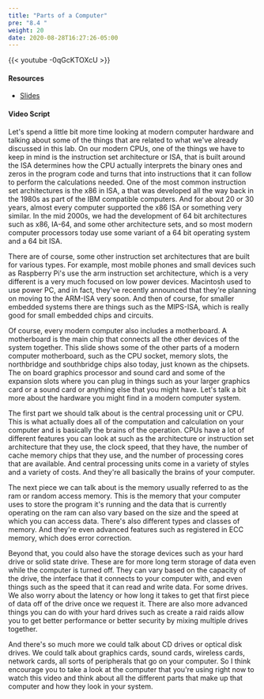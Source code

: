 ```yaml
---
title: "Parts of a Computer"
pre: "8.4 "
weight: 20
date: 2020-08-28T16:27:26-05:00
---
```


{{< youtube -0qGcKTOXcU >}}

<!-- CIS 115: ck5jX5NSRxw -->

#### Resources
* [Slides](../slides/8-Computer_Architecture.pdf)

#### Video Script

Let's spend a little bit more time looking at modern computer hardware and talking about some of the things that are related to what we've already discussed in this lab. On our modern CPUs, one of the things we have to keep in mind is the instruction set architecture or ISA, that is built around the ISA determines how the CPU actually interprets the binary ones and zeros in the program code and turns that into instructions that it can follow to perform the calculations needed. One of the most common instruction set architectures is the x86 in ISA, a that was developed all the way back in the 1980s as part of the IBM compatible computers. And for about 20 or 30 years, almost every computer supported the x86 ISA or something very similar. In the mid 2000s, we had the development of 64 bit architectures such as x86, IA-64, and some other architecture sets, and so most modern computer processors today use some variant of a 64 bit operating system and a 64 bit ISA. 

There are of course, some other instruction set architectures that are built for various types. For example, most mobile phones and small devices such as Raspberry Pi's use the arm instruction set architecture, which is a very different is a very much focused on low power devices. Macintosh used to use power PC, and in fact, they've recently announced that they're planning on moving to the ARM-ISA very soon. And then of course, for smaller embedded systems there are things such as the MIPS-ISA, which is really good for small embedded chips and circuits. 

Of course, every modern computer also includes a motherboard. A motherboard is the main chip that connects all the other devices of the system together. This slide shows some of the other parts of a modern computer motherboard, such as the CPU socket, memory slots, the northbridge and southbridge chips also today, just known as the chipsets. The on board graphics processor and sound card and some of the expansion slots where you can plug in things such as your larger graphics card or a sound card or anything else that you might have. Let's talk a bit more about the hardware you might find in a modern computer system. 

The first part we should talk about is the central processing unit or CPU. This is what actually does all of the computation and calculation on your computer and is basically the brains of the operation. CPUs have a lot of different features you can look at such as the architecture or instruction set architecture that they use, the clock speed, that they have, the number of cache memory chips that they use, and the number of processing cores that are available. And central processing units come in a variety of styles and a variety of costs. And they're all basically the brains of your computer. 

The next piece we can talk about is the memory usually referred to as the ram or random access memory. This is the memory that your computer uses to store the program it's running and the data that is currently operating on the ram can also vary based on the size and the speed at which you can access data. There's also different types and classes of memory. And they're even advanced features such as registered in ECC memory, which does error correction. 

Beyond that, you could also have the storage devices such as your hard drive or solid state drive. These are for more long term storage of data even while the computer is turned off. They can vary based on the capacity of the drive, the interface that it connects to your computer with, and even things such as the speed that it can read and write data. For some drives. We also worry about the latency or how long it takes to get that first piece of data off of the drive once we request it. There are also more advanced things you can do with your hard drives such as create a raid raids allow you to get better performance or better security by mixing multiple drives together. 

And there's so much more we could talk about CD drives or optical disk drives. We could talk about graphics cards, sound cards, wireless cards, network cards, all sorts of peripherals that go on your computer. So I think encourage you to take a look at the computer that you're using right now to watch this video and think about all the different parts that make up that computer and how they look in your system.